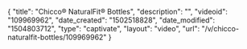 {
    "title": "Chicco&reg; NaturalFit&reg; Bottles",
    "description": "",
    "videoid": "109969962",
    "date_created": "1502518828",
    "date_modified": "1504803712",
    "type": "captivate",
    "layout": "video",
    "url": "\/v\/chicco-naturalfit-bottles\/109969962"
}